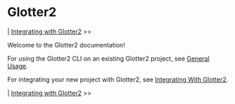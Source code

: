 # Glotter2

| [Integrating with Glotter2](Integrating-with-Glotter2.md) >>

Welcome to the Glotter2 documentation!

For using the Glotter2 CLI on an existing Glotter2 project, see [General Usage](General-Usage.md).

For integrating your new project with Glotter2, see [Integrating With Glotter2](Integrating-With-Glotter2.md).

| [Integrating with Glotter2](Integrating-with-Glotter2.md) >>
